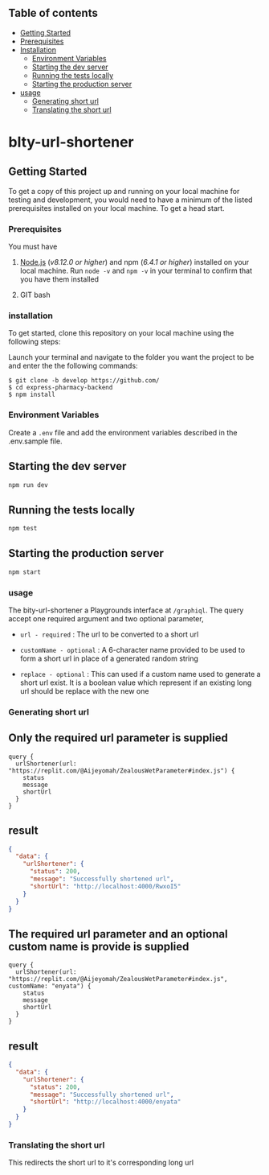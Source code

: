 
## Table of contents

* [Getting Started](#Getting-Started)
* [Prerequisites](#Prerequisites)
* [Installation](#installation)
    * [Environment Variables](#Environment-Variables)
    * [Starting the dev server](#Starting-the-dev-server)
    * [Running the tests locally](#Running-the-tests-locally)
    * [Starting the production server](#Starting-the-production-server)
* [usage](#usage)
    * [Generating short url](#Generating-short-url)
    * [Translating the short url](#Translating-the-short-url)
# blty-url-shortener


## Getting Started

To get a copy of this project up and running on your local machine for testing and development, you would need to have a minimum of the listed prerequisites installed on your local machine. To get a head start.

### Prerequisites

You must have

1. [Node.js](https://nodejs.org/) (_v8.12.0 or higher_) and npm (_6.4.1 or higher_) installed on your local machine. Run `node -v` and `npm -v` in your terminal to confirm that you have them installed

2. GIT bash

### installation

To get started, clone this repository on your local machine using the following steps:

Launch your terminal and navigate to the folder you want the project to be and enter the the following commands:

```
$ git clone -b develop https://github.com/
$ cd express-pharmacy-backend
$ npm install
```
### Environment Variables
Create a `.env` file and add the environment variables described in the .env.sample file. 


## Starting the dev server

```bash
npm run dev
```

## Running the tests locally

```bash
npm test
```
## Starting the production server

```bash
npm start
```

### usage
The bity-url-shortener a  Playgrounds interface at ```/graphiql```. The query accept one required argument and two optional parameter,

- ```url - required``` : The url to be converted to a short url

- ```customName - optional``` : A 6-character name provided to be used to form a short url in place of a generated random string

- ```replace - optional``` : This can used if a custom name used to generate a short url exist. It is a boolean value which represent if an existing long url should be replace with the new one

### Generating short url
## Only the required url parameter is supplied

```
query {
  urlShortener(url: "https://replit.com/@Aijeyomah/ZealousWetParameter#index.js") {
    status
    message
    shortUrl 
  }
}

```

## result
```json
{
  "data": {
    "urlShortener": {
      "status": 200,
      "message": "Successfully shortened url",
      "shortUrl": "http://localhost:4000/RwxoI5"
    }
  }
}
```
## The required url parameter and an optional custom name is provide is supplied

```
query {
  urlShortener(url: "https://replit.com/@Aijeyomah/ZealousWetParameter#index.js", customName: "enyata") {
    status
    message
    shortUrl 
  }
}

```

## result
```json
{
  "data": {
    "urlShortener": {
      "status": 200,
      "message": "Successfully shortened url",
      "shortUrl": "http://localhost:4000/enyata"
    }
  }
}
```

### Translating the short url

This redirects the short url to it's corresponding long url
